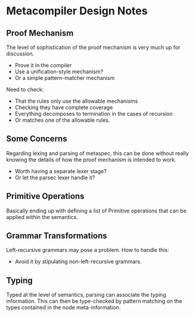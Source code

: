 # Metacompiler Design Notes

## Proof Mechanism
The level of sophistication of the proof mechanism is very much up for
discussion. 

- Prove it in the compiler
- Use a unification-style mechanism?
- Or a simple pattern-matcher mechanism

Need to check:

- That the rules only use the allowable mechanisms
- Checking they have complete coverage
- Everything decomposes to termination in the cases of recursion
- Or matches one of the allowable rules. 

## Some Concerns
Regarding lexing and parsing of metaspec, this can be done without really
knowing the details of how the proof mechanism is intended to work. 

- Worth having a separate lexer stage? 
- Or let the parsec lexer handle it? 

## Primitive Operations
Basically ending up with defining a list of Primitive operations that can be
applied within the semantics. 

## Grammar Transformations
Left-recursive grammars may pose a problem. How to handle this:

- Avoid it by stipulating non-left-recursive grammars. 

## Typing
Typed at the level of semantics, parsing can associate the typing information.
This can then be type-checked by pattern matching on the types contained in the
node meta-information. 
